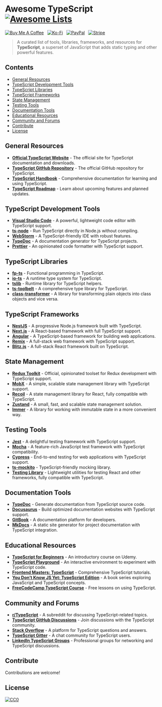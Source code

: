 # Awesome TypeScript [![Awesome Lists](https://srv-cdn.himpfen.io/badges/awesome-lists/awesomelists-flat.svg)](https://github.com/awesomelistsio/awesome)

[![Buy Me A Coffee](https://srv-cdn.himpfen.io/badges/buymeacoffee/buymeacoffee-flat.svg)](https://tinyurl.com/2h9aktmd) &nbsp; [![Ko-Fi](https://srv-cdn.himpfen.io/badges/kofi/kofi-flat.svg)](https://tinyurl.com/d4xnrptz) &nbsp; [![PayPal](https://srv-cdn.himpfen.io/badges/paypal/paypal-flat.svg)](https://tinyurl.com/mr22naua) &nbsp; [![Stripe](https://srv-cdn.himpfen.io/badges/stripe/stripe-flat.svg)](https://tinyurl.com/e8ymxdw3)

> A curated list of tools, libraries, frameworks, and resources for **TypeScript**, a superset of JavaScript that adds static typing and other powerful features.

## Contents

- [General Resources](#general-resources)
- [TypeScript Development Tools](#typescript-development-tools)
- [TypeScript Libraries](#typescript-libraries)
- [TypeScript Frameworks](#typescript-frameworks)
- [State Management](#state-management)
- [Testing Tools](#testing-tools)
- [Documentation Tools](#documentation-tools)
- [Educational Resources](#educational-resources)
- [Community and Forums](#community-and-forums)
- [Contribute](#contribute)
- [License](#license)

## General Resources

- **[Official TypeScript Website](https://www.typescriptlang.org/)** - The official site for TypeScript documentation and downloads.
- **[TypeScript GitHub Repository](https://github.com/microsoft/TypeScript)** - The official GitHub repository for TypeScript.
- **[TypeScript Handbook](https://www.typescriptlang.org/docs/)** - Comprehensive documentation for learning and using TypeScript.
- **[TypeScript Roadmap](https://github.com/microsoft/TypeScript/wiki/Roadmap)** - Learn about upcoming features and planned updates.

## TypeScript Development Tools

- **[Visual Studio Code](https://code.visualstudio.com/)** - A powerful, lightweight code editor with TypeScript support.
- **[ts-node](https://github.com/TypeStrong/ts-node)** - Run TypeScript directly in Node.js without compiling.
- **[WebStorm](https://www.jetbrains.com/webstorm/)** - A TypeScript-friendly IDE with robust features.
- **[TypeDoc](https://typedoc.org/)** - A documentation generator for TypeScript projects.
- **[Prettier](https://prettier.io/)** - An opinionated code formatter with TypeScript support.

## TypeScript Libraries

- **[fp-ts](https://github.com/gcanti/fp-ts)** - Functional programming in TypeScript.
- **[io-ts](https://github.com/gcanti/io-ts)** - A runtime type system for TypeScript.
- **[tslib](https://www.npmjs.com/package/tslib)** - Runtime library for TypeScript helpers.
- **[ts-toolbelt](https://github.com/millsp/ts-toolbelt)** - A comprehensive type library for TypeScript.
- **[class-transformer](https://github.com/typestack/class-transformer)** - A library for transforming plain objects into class objects and vice versa.

## TypeScript Frameworks

- **[NestJS](https://nestjs.com/)** - A progressive Node.js framework built with TypeScript.
- **[Next.js](https://nextjs.org/)** - A React-based framework with full TypeScript support.
- **[Angular](https://angular.io/)** - A TypeScript-based framework for building web applications.
- **[Remix](https://remix.run/)** - A full-stack web framework with TypeScript support.
- **[Blitz.js](https://blitzjs.com/)** - A full-stack React framework built on TypeScript.

## State Management

- **[Redux Toolkit](https://redux-toolkit.js.org/)** - Official, opinionated toolset for Redux development with TypeScript support.
- **[MobX](https://mobx.js.org/README.html)** - A simple, scalable state management library with TypeScript support.
- **[Recoil](https://recoiljs.org/)** - A state management library for React, fully compatible with TypeScript.
- **[Zustand](https://github.com/pmndrs/zustand)** - A small, fast, and scalable state management solution.
- **[Immer](https://immerjs.github.io/immer/)** - A library for working with immutable state in a more convenient way.

## Testing Tools

- **[Jest](https://jestjs.io/)** - A delightful testing framework with TypeScript support.
- **[Mocha](https://mochajs.org/)** - A feature-rich JavaScript test framework with TypeScript compatibility.
- **[Cypress](https://www.cypress.io/)** - End-to-end testing for web applications with TypeScript support.
- **[ts-mockito](https://github.com/NagRock/ts-mockito)** - TypeScript-friendly mocking library.
- **[Testing Library](https://testing-library.com/)** - Lightweight utilities for testing React and other frameworks, fully compatible with TypeScript.

## Documentation Tools

- **[TypeDoc](https://typedoc.org/)** - Generate documentation from TypeScript source code.
- **[Docusaurus](https://docusaurus.io/)** - Build optimized documentation websites with TypeScript support.
- **[GitBook](https://www.gitbook.com/)** - A documentation platform for developers.
- **[MkDocs](https://www.mkdocs.org/)** - A static site generator for project documentation with TypeScript integration.

## Educational Resources

- **[TypeScript for Beginners](https://www.udemy.com/course/typescript-the-complete-developers-guide/)** - An introductory course on Udemy.
- **[TypeScript Playground](https://www.typescriptlang.org/play/)** - An interactive environment to experiment with TypeScript code.
- **[Frontend Masters: TypeScript](https://frontendmasters.com/courses/typescript/)** - Comprehensive TypeScript tutorials.
- **[You Don’t Know JS Yet: TypeScript Edition](https://github.com/getify/You-Dont-Know-JS)** - A book series exploring JavaScript and TypeScript concepts.
- **[FreeCodeCamp TypeScript Course](https://www.freecodecamp.org/)** - Free lessons on using TypeScript.

## Community and Forums

- **[r/TypeScript](https://www.reddit.com/r/typescript/)** - A subreddit for discussing TypeScript-related topics.
- **[TypeScript GitHub Discussions](https://github.com/microsoft/TypeScript/discussions)** - Join discussions with the TypeScript community.
- **[Stack Overflow](https://stackoverflow.com/questions/tagged/typescript)** - A platform for TypeScript questions and answers.
- **[TypeScript Gitter](https://gitter.im/Microsoft/TypeScript)** - A chat community for TypeScript users.
- **[LinkedIn TypeScript Groups](https://www.linkedin.com/)** - Professional groups for networking and TypeScript discussions.

## Contribute

Contributions are welcome!

## License

[![CC0](https://mirrors.creativecommons.org/presskit/buttons/88x31/svg/by-sa.svg)](http://creativecommons.org/licenses/by-sa/4.0/)
